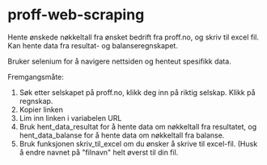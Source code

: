 # proff-web-scraping
Hente ønskede nøkkeltall fra ønsket bedrift fra proff.no, og skriv til excel fil. Kan hente data fra resultat- og balanseregnskapet.

Bruker selenium for å navigere nettsiden og henteut spesifikk data. 

Fremgangsmåte:
1. Søk etter selskapet på proff.no, klikk deg inn på riktig selskap. Klikk på regnskap.
2. Kopier linken
3. Lim inn linken i variabelen URL
4. Bruk hent_data_resultat for å hente data om nøkkeltall fra resultatet, og hent_data_balanse for å hente data om nøkkeltall fra balanse.
5. Bruk funksjonen skriv_til_excel om du ønsker å skrive til excel-fil. (Husk å endre navnet på "filnavn" helt øverst til din fil. 
